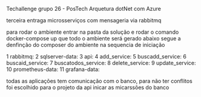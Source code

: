 Techallenge grupo 26 - PosTech Arquetura dotNet com Azure

terceira entraga  microsserviços com mensageria via rabbitmq

para rodar o ambiente entrar na pasta da solução e rodar o comando docker-compose up que todo o ambiente será gerado abaixo segue a denfinção do composer do ambiente na sequencia de iniciação


  1 rabbitmq:
  2 sqlserver-data:
  3 api:
  4 add_service:
  5 buscadd_service:
  6 buscaid_service:
  7 buscatodos_service:
  8 delete_service:
  9 update_service:
  10 prometheus-data:
  11 grafana-data:

todas as aplicações tem comunicação com o banco, para não ter conflitos foi escolhido para o projeto da api inicar as micarssões do banco

